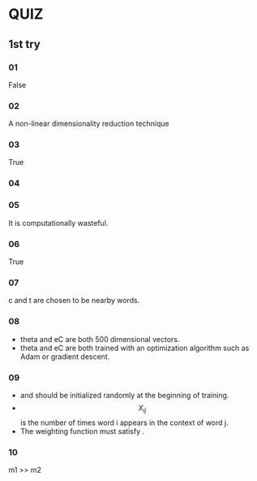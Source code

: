 # QUIZ

## 1st try

### 01

False

### 02

A non-linear dimensionality reduction technique

### 03 

True

### 04


### 05

It is computationally wasteful.

### 06

True

### 07

c and t are chosen to be nearby words.

### 08

- theta and eC are both 500 dimensional vectors.
- theta and eC are both trained with an optimization algorithm such as Adam or gradient descent.

### 09

-  and  should be initialized randomly at the beginning of training.
-  $$X_{ij}$$ is the number of times word i appears in the context of word j.
- The weighting function  must satisfy .

### 10

m1 >> m2 
